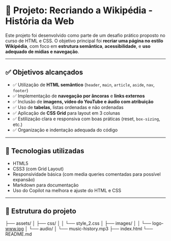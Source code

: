 # 📄 Projeto: Recriando a Wikipédia - História da Web

Este projeto foi desenvolvido como parte de um desafio prático proposto no curso de HTML e CSS. O objetivo principal foi **recriar uma página no estilo Wikipédia**, com foco em **estrutura semântica**, **acessibilidade**, e **uso adequado de mídias e navegação**.

---

## ✅ Objetivos alcançados

- ✅ Utilização de **HTML semântico** (`header`, `main`, `article`, `aside`, `nav`, `footer`)
- ✅ Implementação de **navegação por âncoras** e **links externos**
- ✅ Inclusão de **imagens, vídeo do YouTube e áudio com atribuição**
- ✅ Uso de **tabelas**, listas ordenadas e não ordenadas
- ✅ Aplicação de **CSS Grid** para layout em 3 colunas
- ✅ Estilização clara e responsiva com boas práticas (reset, `box-sizing`, etc.)
- ✅ Organização e indentação adequada do código

---

## 🎯 Tecnologias utilizadas

- HTML5
- CSS3 (com Grid Layout)
- Responsividade básica (com media queries comentadas para possível expansão)
- Markdown para documentação
- Uso do Copilot na melhora e ajuste do HTML e CSS

---

## 📁 Estrutura do projeto

├── assets/
│ ├── css/
│ │ └── style_2.css
│ ├── images/
│ │ └── logo-www.jpg
│ └── audio/
│ └── music-history.mp3
├── index.html
└── README.md